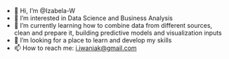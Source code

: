 - 👋 Hi, I’m @Izabela-W
- 👀 I’m interested in Data Science and Business Analysis
- 🌱 I’m currently learning how to combine data from different sources, clean and prepare it, building predictive models and visualization inputs
- 💞️ I’m looking for a place to learn and develop my skills
- 📫 How to reach me: i.iwaniak@gmail.com

<!---
Izabela-W/Izabela-W is a ✨ special ✨ repository because its `README.md` (this file) appears on your GitHub profile.
You can click the Preview link to take a look at your changes.
--->
